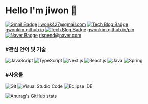 # Hello l'm jiwon 👋

[![Gmail Badge](https://img.shields.io/badge/Gmail-d14836?style=flat-square&logo=Gmail&logoColor=white&link=mailto:jiwonk427@gmail.com)](mailto:jiwonk427@gmail.com) [jiwonk427@gmail.com](jiwonk427@gmail.com)
[![Tech Blog Badge](http://img.shields.io/badge/-Tech%20blog-black?style=flat-square&logo=github&link=https://gwonkim.github.io/)](https://gwonkim.github.io/)  [gwonkim.github.io](https://gwonkim.github.io/)
[![Tech Blog Badge](http://img.shields.io/badge/이력서-black?style=flat-square&logo=github&link=https://gwonkim.github.io/pin/)](https://gwonkim.github.io/pin/)  [gwonkim.github.io/pin](https://gwonkim.github.io/pin)
[![Naver Badge](https://img.shields.io/badge/Naver-03C75A?style=flat-square&logo=Naver&logoColor=white&link=mailto:rispend@naver.com)](mailto:rispend@naver.com) [rispend@naver.com](rispend@naver.com)

### #관심 언어 및 기술
![JavaScript](https://img.shields.io/badge/JavaScript-F7DF1E.svg?&style=for-the-badge&logo=JavaScript&logoColor=white)
![TypeScript](https://img.shields.io/badge/TypeScript-3178C6.svg?&style=for-the-badge&logo=TypeScript&logoColor=white)
![Next.js](https://img.shields.io/badge/Next.js-000000.svg?&style=for-the-badge&logo=Next.js&logoColor=white)
![React.js](https://img.shields.io/badge/React-61DAFB.svg?&style=for-the-badge&logo=React&logoColor=white)
![Java](https://img.shields.io/badge/Java-007396.svg?&style=for-the-badge&logo=Java&logoColor=white)
![Spring](https://img.shields.io/badge/Spring-6DB33F.svg?&style=for-the-badge&logo=Spring&logoColor=white)

### #사용툴
![Git](https://img.shields.io/badge/Git-F05032.svg?&style=for-the-badge&logo=Git&logoColor=white)
![Visual Studio Code](https://img.shields.io/badge/Visual%20Studio%20Code-007ACC.svg?&style=for-the-badge&logo=Visual%20Studio%20Code&logoColor=white)
![Eclipse IDE](https://img.shields.io/badge/Eclipse%20IDE-2C2255.svg?&style=for-the-badge&logo=Eclipse%20IDE&logoColor=white)


![Anurag's GitHub stats](https://github-readme-stats.vercel.app/api?username=gwonkim&show_icons=true)


